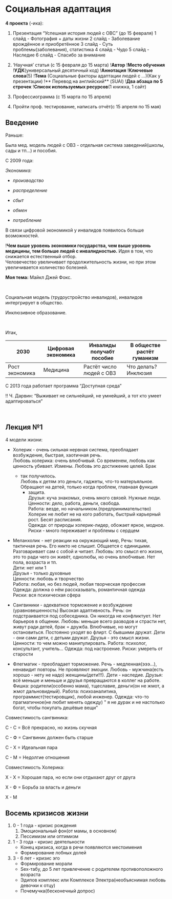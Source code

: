 Социальная адаптация
====================

**4 проекта** (-ика):

1. Презентация “Успешная история людей с ОВС” (до 15 февраля) 
   1 слайд - Фотография + даты жизни 
   2 слайд - Заболевание врождённое и приобретённое 
   3 слайд - Суть проблемы(заболевания), статистика 
   4 слайд - Чудо 
   5 слайд - Наследие 
   6 слайд - Спасибо за внимание

2. ‘Научная’ статья (с 15 февраля до 15 марта) 
   !**Автор** !**Место обучения** !**УДК**(универсальный десятичный код)
   !**Аннотация** !**Ключевые слова**(5) !**Тема** (Социальные факторы адаптации людей с *...*)(Как у презентации) !**
   Перевод на английский**
   (SUAI) !**Два абзаца по 5 строчек** !**Список используемых ресурсов**(1 книжка, 1 сайт)

3. Профессиограмма (с 15 марта по 15 апреля)

4. Пройти проф. тестирование, написать отчёт(с 15 апреля по 15 мая)

Введение
--------

Раньше:

Была мед. модель людей с ОВЗ - отдельная система заведений(школы, сады и тп...)
и пособия.

С 2009 года:

*Экономика:*

- *производство*

- *распределение*

- *сбыт*

- *обмен*

- *потребление*

В связи цифровой экономикой у инвалидов появилось больше возможностей.

!**Чем выше уровень экономики государства, чем выше уровень медицины, тем больше людей с инвалидностью.** 
Идея в том, что снижается естественный отбор.  
Человечество увеличивает продолжительность жизни, но при этом увеличивается количество болезней.

**Моя тема:** Майкл Джей Фокс.

 

Социальная модель (трудоустройство инвалидов), инвалидов интергрирует в общество.

Инклюзивное образование.

 

Итак,

| 2030           | Цифровая экономика | Инвалиды получабт пособие | В обществе растёт гуманизм |
|----------------|--------------------|---------------------------|----------------------------|
| Рост экономика | Медицина           | Растёт число людей с ОВЗ  | Что делать? Инклюзия       |

С 2013 года работает программа “Доступная среда”

!! Ч. Дарвин: “Выживает не сильнейший, не умнейший, а тот кто умеет адаптироваться”

 

Лекция №1
---------

4 модели жизни:

- Холерик - очень сильная нервная система, преобладает возбуждение, быстрая, хаотичная речь.  
  Любовь холерика: очень влюбчивый. Со временем, любовь как ценность убивает. Измены. Любовь это достижение целей. Брак
    - так получилось.  
      Любовь к детям это деньги, гаджеты, что-то матеръяльное. Обращают на детей, только когда проблем, главнаая функция
      - защита.  
      Друзья: куча знакомых, очень много связей. Нужные люди.  
      Ценности: дело, работа, деньги, свобода.  
      Работа: везде, но начальником.(предпринимательство) Холерик не любит не на кого работать, быстрый карьерный рост.
      Бесят расписания.  
      Одежда: от природы холерик-лидер, обожает яркое, модное.  
      Риски - много переживает и проблемы с сердцем

- Меланхолик - нет реакции на окружающий мир, Речь: тихая, тактичная речь. Его никто не слышит. Общается с единицыми.
  Разговаривает сам с собой и читает. Любовь: это смысл его жизни, это то ради чего он живёт, однолюбы, но очень
  влюбчивые. Нет пола, возраста и тп.  
  Дети: нет или 1  
  Друзья - только духовные  
  Ценности: любовь и творчество  
  Работа: любая, но без людей, любая творческая профессия  
  Одежда: должна о нём рассказывать, романтичная одежда  
  Риски: вся психическая сфера

- Сангвиники - адекватное торможение и возбуждение (уравновешенность)
  Высокая адаптивность. Речь: он подстраивается под собеседника. Он никогда не конфликтует. Нет барьеров в общении.
  Любовь: меньше всего разводов и страсти нет, живут ради детей, брак = дружба. Влюбчивые, но могут остановиться.
  Постоянно уходят во флирт. С бывшими дружат. Дети - они сами дети, с детьми дружат. Друзья - это смысл жизни.
  Ценности: то чем можно манипулировать. Работа: психолог, консультант, учитель... Одежда: под настроение. Риски:
  умереть от старости
- Флегматик - преобладает торможение. Речь - медленная(эээ...), ненавидит повторы. Не проявляют эмоции. Любовь -
  мужчина(есть хорошо - нету не надо) женщины(дети!!!). Дети - наследие. Друзья: всё меньше и меньше и друзья
  превращаются в коллег на работе. Фишка: родители(особенно мама), тщеславие, деньги(он не жмот, а жмот дальновидный).
  Работа: психоаналитика, программист(тестировщик), любой инженер. Одежда: что-то прагматичное(не любит менять одежду) "
  я не дурак и не настолько богат, чтобы покупать дешёвые вещи"

Совместимость сангвиника:

С - С = Всё прекрасно, но жизнь скучная

С - Ф = Сангвиник должен быть старше

С - Х = Идеальная пара

С - М = Недолгие отношения

Совместимость Холерика:

Х - Х = Хорошая пара, но если они отдыхают друг от друга

Х - Ф = Борьба за власть и деньги

Х - М


## Восемь кризисов жизни

1. 0 - 1 года - кризис рождения
   1. Эмоциональный фон(от мамы, в основном)
   2. Пессимизм или оптимизм
2. 1 - 3 года - кризис деятельности
    - Конец кризиса, когда в речи появляются местоимения
    - Формирование лобных долей
3. 3 - 6 лет - кризис эго
    - Формирование морали
    - Sex-табу, до 5 лет привлечение с родителем противоположного возраста
    - Эдипов комплекс или Комплексе Электра(необъяснимая любовь девочки к отцу)
    - Почемучка(бесконечный допрос)